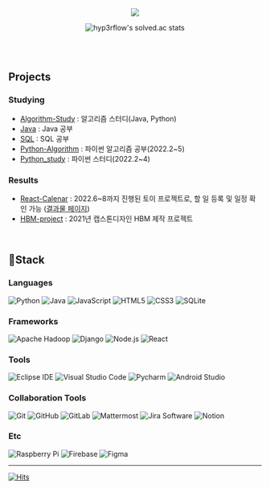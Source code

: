 <div>
<div align="center">
  <img src="https://capsule-render.vercel.app/api?type=transparent&color=gradient&height=150&section=header&text=WELCOME&fontColor=ffd700&animation=fadeIn&fontSize=80&desc=minjeong's%20profile&descAlign=70&descAlignY=72" />
  
  ![hyp3rflow's solved.ac stats](https://github-readme-solvedac.hyp3rflow.vercel.app/api/?handle=wjddlsp0507)
  <!-- ![jeong's Github Stats](https://github-readme-stats.vercel.app/api?username=jeong57&bg_color=30,e96443,904e95&title_color=fff&text_color=fff) -->
</div>

  <br><br>
  ## Projects
  ### Studying
  * [Algorithm-Study](https://github.com/jeong57/Algorithm-Study) : 알고리즘 스터디(Java, Python)
  * [Java](https://github.com/jeong57/Java) : Java 공부
  * [SQL](https://github.com/jeong57/SQL) : SQL 공부
  * [Python-Algorithm](https://github.com/jeong57/Python-Algorithm) : 파이썬 알고리즘 공부(2022.2~5)
  * [Python_study](https://github.com/windy825/Python_study) : 파이썬 스터디(2022.2~4)
  ### Results
  * [React-Calenar](https://github.com/jeong57/React-Calendar) : 2022.6~8까지 진행된 토이 프로젝트로, 할 일 등록 및 일정 확인 가능 ([결과물 페이지](https://jeong57.github.io/React-Calendar/))
  * [HBM-project](https://github.com/jeong57/HBM-project) : 2021년 캡스톤디자인 HBM 제작 프로젝트
  
  <br>
  
  ## :rabbit2:Stack
  ### Languages
  ![Python](https://img.shields.io/badge/Python-3776AB.svg?&style=for-the-badge&logo=Python&logoColor=white)
  ![Java](https://img.shields.io/badge/Java-007396.svg?&style=for-the-badge&logo=Java&logoColor=white)
  ![JavaScript](https://img.shields.io/badge/JavaScript-F7DF1E.svg?&style=for-the-badge&logo=JavaScript&logoColor=white)
  ![HTML5](https://img.shields.io/badge/HTML5-E34F26.svg?&style=for-the-badge&logo=HTML5&logoColor=white)
  ![CSS3](https://img.shields.io/badge/CSS3-1572B6.svg?&style=for-the-badge&logo=CSS3&logoColor=white)
  ![SQLite](https://img.shields.io/badge/SQLite-003B57.svg?&style=for-the-badge&logo=SQLite&logoColor=white)
  
  ### Frameworks
  ![Apache Hadoop](https://img.shields.io/badge/Apache%20Hadoop-66CCFF.svg?&style=for-the-badge&logo=Apache%20Hadoop&logoColor=white)
  ![Django](https://img.shields.io/badge/Django-092E20.svg?&style=for-the-badge&logo=Django&logoColor=white)
  ![Node.js](https://img.shields.io/badge/Node.js-339933.svg?&style=for-the-badge&logo=Node.js&logoColor=white)
  ![React](https://img.shields.io/badge/React-61DAFB.svg?&style=for-the-badge&logo=React&logoColor=white)

  ### Tools
  ![Eclipse IDE](https://img.shields.io/badge/Eclipse%20IDE-2C2255.svg?&style=for-the-badge&logo=Eclipse%20IDE&logoColor=white)
  ![Visual Studio Code](https://img.shields.io/badge/Visual%20Studio%20Code-007ACC.svg?&style=for-the-badge&logo=Visual%20Studio%20Code&logoColor=white)
  ![Pycharm](https://img.shields.io/badge/Pycharm-000000.svg?&style=for-the-badge&logo=Pycharm&logoColor=white)
  ![Android Studio](https://img.shields.io/badge/Android%20Stdio-3DDC84.svg?&style=for-the-badge&logo=Android%20Studio&logoColor=white)
  
  ### Collaboration Tools
  ![Git](https://img.shields.io/badge/Git-F05032.svg?&style=for-the-badge&logo=Git&logoColor=white)
  ![GitHub](https://img.shields.io/badge/GitHub-181717.svg?&style=for-the-badge&logo=GitHub&logoColor=white)
  ![GitLab](https://img.shields.io/badge/GitLab-FC6D26.svg?&style=for-the-badge&logo=GitLab&logoColor=white)
  ![Mattermost](https://img.shields.io/badge/Mattermost-0058CC.svg?&style=for-the-badge&logo=Mattermost&logoColor=white)
  ![Jira Software](https://img.shields.io/badge/Jira%20Software-0052CC.svg?&style=for-the-badge&logo=Jira%20Software&logoColor=white)
  ![Notion](https://img.shields.io/badge/Notion-000000.svg?&style=for-the-badge&logo=Notion&logoColor=white)

  ### Etc
  ![Raspberry Pi](https://img.shields.io/badge/Raspberry%20Pi-A22846.svg?&style=for-the-badge&logo=Raspberry%20Pi&logoColor=white)
  ![Firebase](https://img.shields.io/badge/Firebase-FFCA28.svg?&style=for-the-badge&logo=Firebase&logoColor=white)
  ![Figma](https://img.shields.io/badge/Figma-F24E1E.svg?&style=for-the-badge&logo=Figma&logoColor=white)
</div>
<hr>

[![Hits](https://hits.seeyoufarm.com/api/count/incr/badge.svg?url=https%3A%2F%2Fgithub.com%2Fjeong57%2F&count_bg=%232A7FFF&title_bg=%23555555&icon=&icon_color=%23E7E7E7&title=hits&edge_flat=false)](https://hits.seeyoufarm.com)

<!--
**jeong57/jeong57** is a ✨ _special_ ✨ repository because its `README.md` (this file) appears on your GitHub profile.

Here are some ideas to get you started:

- 🔭 I’m currently working on ...
- 🌱 I’m currently learning ...
- 👯 I’m looking to collaborate on ...
- 🤔 I’m looking for help with ...
- 💬 Ask me about ...
- 📫 How to reach me: ...
- 😄 Pronouns: ...
- ⚡ Fun fact: ...
-->
